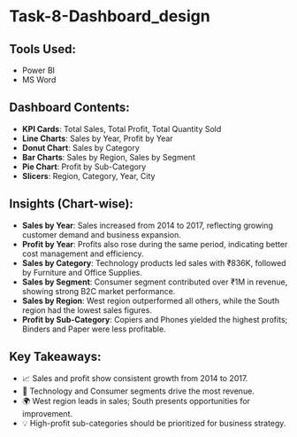# Task-8-Dashboard_design

## Tools Used:
- Power BI
- MS Word 

## Dashboard Contents:
- **KPI Cards**: Total Sales, Total Profit, Total Quantity Sold
- **Line Charts**: Sales by Year, Profit by Year
- **Donut Chart**: Sales by Category
- **Bar Charts**: Sales by Region, Sales by Segment
- **Pie Chart**: Profit by Sub-Category
- **Slicers**: Region, Category, Year, City

## Insights (Chart-wise):

- **Sales by Year**: Sales increased from 2014 to 2017, reflecting growing customer demand and business expansion.
- **Profit by Year**: Profits also rose during the same period, indicating better cost management and efficiency.
- **Sales by Category**: Technology products led sales with ₹836K, followed by Furniture and Office Supplies.
- **Sales by Segment**: Consumer segment contributed over ₹1M in revenue, showing strong B2C market performance.
- **Sales by Region**: West region outperformed all others, while the South region had the lowest sales figures.
- **Profit by Sub-Category**: Copiers and Phones yielded the highest profits; Binders and Paper were less profitable.

## Key Takeaways:
- 📈 Sales and profit show consistent growth from 2014 to 2017.
- 🛒 Technology and Consumer segments drive the most revenue.
- 🌍 West region leads in sales; South presents opportunities for improvement.
- 💡 High-profit sub-categories should be prioritized for business strategy.
